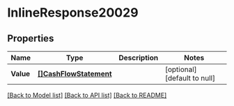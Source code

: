 # InlineResponse20029

## Properties
Name | Type | Description | Notes
------------ | ------------- | ------------- | -------------
**Value** | [**[]CashFlowStatement**](cashFlowStatement.md) |  | [optional] [default to null]

[[Back to Model list]](../README.md#documentation-for-models) [[Back to API list]](../README.md#documentation-for-api-endpoints) [[Back to README]](../README.md)

